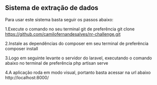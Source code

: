 
## Sistema de extração de dados

Para usar este sistema basta seguir os passos abaixo:

1.Execute o comando no seu terminal git de preferência
git clone https://github.com/camilofernandesalves/nr-challenge.git

2.Instale as dependências do composer em seu terminal de preferência
composer install

3.Logo em seguinte levante o servidor do laravel, executando o comando abaixo no terminal de preferência
php artisan serve

4.A aplicação roda em modo visual, portanto basta acessar na url abaixo
http://localhost:8000/